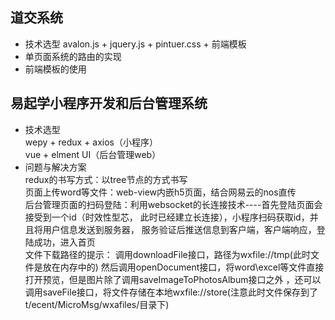 ## 道交系统
- 技术选型
    avalon.js + jquery.js + pintuer.css + 前端模板
- 单页面系统的路由的实现
- 前端模板的使用

## 易起学小程序开发和后台管理系统
- 技术选型  
wepy + redux + axios（小程序）   
vue + elment UI（后台管理web）
- 问题与解决方案   
redux的书写方式：以tree节点的方式书写   
页面上传word等文件：web-view内嵌h5页面，结合网易云的nos直传   
后台管理页面的扫码登陆：利用websocket的长连接技术----首先登陆页面会接受到一个id（时效性型芯，
此时已经建立长连接），小程序扫码获取id，并且将用户信息发送到服务器，  服务验证后推送信息到客户端，客户端响应，登陆成功，进入首页    
文件下载路径的提示： 调用downloadFile接口，路径为wxfile://tmp(此时文件是放在内存中的)
然后调用openDocument接口，将word\excel等文件直接打开预览，但是图片除了调用saveImageToPhotosAlbum接口之外
，还可以调用saveFile接口，将文件存储在本地wxfile://store(注意此时文件保存到了t/ecent/MicroMsg/wxafiles/目录下)